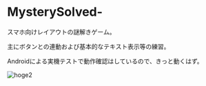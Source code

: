 # MysterySolved-
スマホ向けレイアウトの謎解きゲーム。

主にボタンとの連動および基本的なテキスト表示等の練習。

Androidによる実機テストで動作確認はしているので、きっと動くはず。

![hoge2](https://user-images.githubusercontent.com/35249003/70391454-da2ad980-1a18-11ea-8186-9546f2e6839d.gif)
